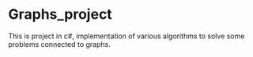 # Graphs_project
This is project in c#, implementation of various algorithms to solve some problems connected to graphs.
